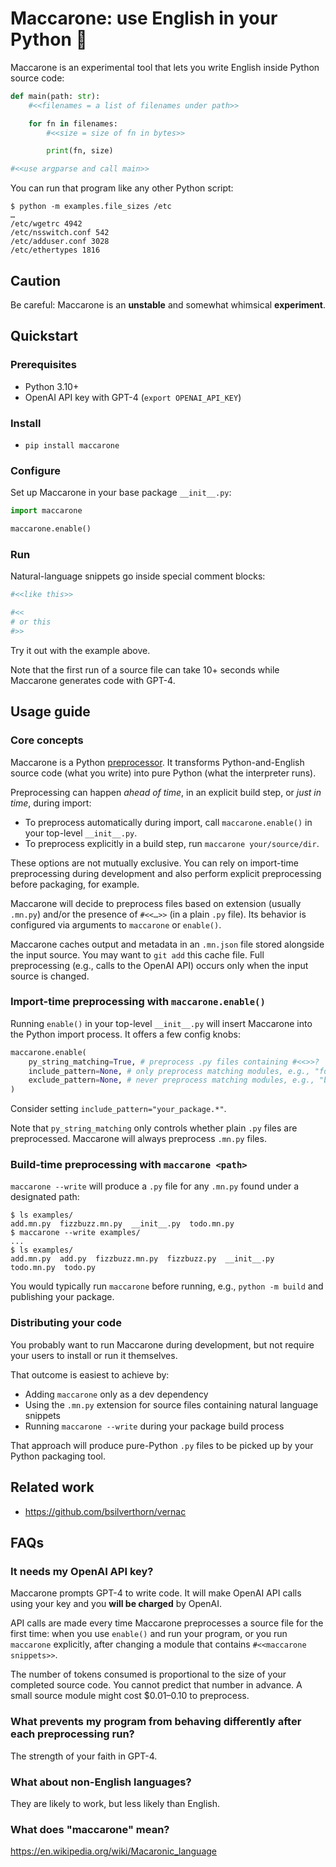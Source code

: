 Maccarone: use English in your Python 🍝
========================================

Maccarone is an experimental tool that lets you write English inside Python source code:

```python
def main(path: str):
    #<<filenames = a list of filenames under path>>

    for fn in filenames:
        #<<size = size of fn in bytes>>

        print(fn, size)

#<<use argparse and call main>>
```

You can run that program like any other Python script:

```console
$ python -m examples.file_sizes /etc
…
/etc/wgetrc 4942
/etc/nsswitch.conf 542
/etc/adduser.conf 3028
/etc/ethertypes 1816
```

Caution
-------

Be careful: Maccarone is an **unstable** and somewhat whimsical **experiment**.

Quickstart
----------

### Prerequisites

- Python 3.10+
- OpenAI API key with GPT-4 (`export OPENAI_API_KEY`)

### Install

- `pip install maccarone`

### Configure

Set up Maccarone in your base package `__init__.py`:

```python
import maccarone

maccarone.enable()
```

### Run

Natural-language snippets go inside special comment blocks:

```python
#<<like this>>
```

```python
#<<
# or this
#>>
```

Try it out with the example above.

Note that the first run of a source file can take 10+ seconds while Maccarone generates code with GPT-4.

Usage guide
-----------

### Core concepts

Maccarone is a Python [preprocessor](https://en.wikipedia.org/wiki/Preprocessor). It transforms Python-and-English source code (what you write) into pure Python (what the interpreter runs).

Preprocessing can happen _ahead of time_, in an explicit build step, or _just in time_, during import:

- To preprocess automatically during import, call `maccarone.enable()` in your top-level `__init__.py`.
- To preprocess explicitly in a build step, run `maccarone your/source/dir`.

These options are not mutually exclusive. You can rely on import-time preprocessing during development and also perform explicit preprocessing before packaging, for example.

Maccarone will decide to preprocess files based on extension (usually `.mn.py`) and/or the presence of `#<<…>>` (in a plain `.py` file). Its behavior is configured via arguments to `maccarone` or `enable()`.

Maccarone caches output and metadata in an `.mn.json` file stored alongside the input source. You may want to `git add` this cache file. Full preprocessing (e.g., calls to the OpenAI API) occurs only when the input source is changed.

### Import-time preprocessing with `maccarone.enable()`

Running `enable()` in your top-level `__init__.py` will insert Maccarone into the Python import process. It offers a few config knobs:

```python
maccarone.enable(
    py_string_matching=True, # preprocess .py files containing #<<>>?
    include_pattern=None, # only preprocess matching modules, e.g., "foo.*"
    exclude_pattern=None, # never preprocess matching modules, e.g., "bar.*"
)
```

Consider setting `include_pattern="your_package.*"`.

Note that `py_string_matching` only controls whether plain `.py` files are preprocessed. Maccarone will always preprocess `.mn.py` files.

### Build-time preprocessing with `maccarone <path>`

`maccarone --write` will produce a `.py` file for any `.mn.py` found under a designated path:

```console
$ ls examples/
add.mn.py  fizzbuzz.mn.py  __init__.py  todo.mn.py
$ maccarone --write examples/
...
$ ls examples/
add.mn.py  add.py  fizzbuzz.mn.py  fizzbuzz.py  __init__.py  todo.mn.py  todo.py
```

You would typically run `maccarone` before running, e.g., `python -m build` and publishing your package.

### Distributing your code

You probably want to run Maccarone during development, but not require your users to install or run it themselves.

That outcome is easiest to achieve by:

- Adding `maccarone` only as a dev dependency
- Using the `.mn.py` extension for source files containing natural language snippets
- Running `maccarone --write` during your package build process

That approach will produce pure-Python `.py` files to be picked up by your Python packaging tool.

Related work
------------

- https://github.com/bsilverthorn/vernac

FAQs
----

### It needs my OpenAI API key?

Maccarone prompts GPT-4 to write code. It will make OpenAI API calls using your key and you **will be charged** by OpenAI.

API calls are made every time Maccarone preprocesses a source file for the first time: when you use `enable()` and run your program, or you run `maccarone` explicitly, after changing a module that contains `#<<maccarone snippets>>`.

The number of tokens consumed is proportional to the size of your completed source code. You cannot predict that number in advance. A small source module might cost $0.01–0.10 to preprocess.

### What prevents my program from behaving differently after each preprocessing run?

The strength of your faith in GPT-4.

### What about non-English languages?

They are likely to work, but less likely than English.

### What does "maccarone" mean?

https://en.wikipedia.org/wiki/Macaronic_language
